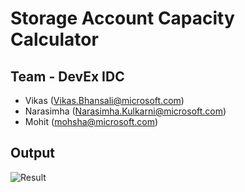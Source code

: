 # Storage Account Capacity Calculator

## Team - DevEx IDC
 - Vikas (Vikas.Bhansali@microsoft.com)
 - Narasimha (Narasimha.Kulkarni@microsoft.com)
 - Mohit (mohsha@microsoft.com)
 
 
 ## Output 
 
 ![Result](https://github.com/mohsha-msft/xstorehackathon/blob/devex-idc/capacity-problem/capacity-problem/output.png?raw=true)
